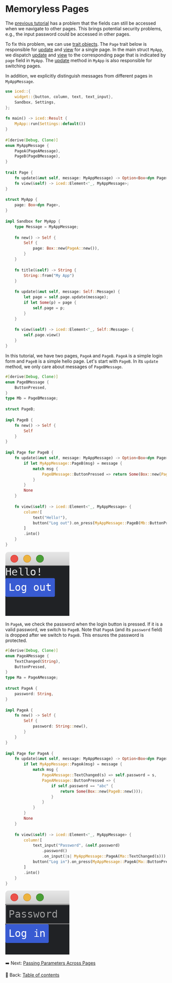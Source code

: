 # Memoryless Pages

The [previous tutorial](./more_than_one_page.md) has a problem that the fields can still be accessed when we navigate to other pages.
This brings potential security problems, e.g., the input password could be accessed in other pages.

To fix this problem, we can use [trait objects](https://doc.rust-lang.org/stable/book/ch17-02-trait-objects.html).
The `Page` trait below is responsible for [update](https://docs.iced.rs/iced/trait.Sandbox.html#tymethod.update) and [view](https://docs.iced.rs/iced/trait.Sandbox.html#tymethod.view) for a single page.
In the main struct `MyApp`, we dispatch [update](https://docs.iced.rs/iced/trait.Sandbox.html#tymethod.update) and [view](https://docs.iced.rs/iced/trait.Sandbox.html#tymethod.view) to the corresponding page that is indicated by `page` field in `MyApp`.
The [update](https://docs.iced.rs/iced/trait.Sandbox.html#tymethod.update) method in `MyApp` is also responsible for switching pages.

In addition, we explicitly distinguish messages from different pages in `MyAppMessage`.

```rust
use iced::{
    widget::{button, column, text, text_input},
    Sandbox, Settings,
};

fn main() -> iced::Result {
    MyApp::run(Settings::default())
}

#[derive(Debug, Clone)]
enum MyAppMessage {
    PageA(PageAMessage),
    PageB(PageBMessage),
}

trait Page {
    fn update(&mut self, message: MyAppMessage) -> Option<Box<dyn Page>>;
    fn view(&self) -> iced::Element<'_, MyAppMessage>;
}

struct MyApp {
    page: Box<dyn Page>,
}

impl Sandbox for MyApp {
    type Message = MyAppMessage;

    fn new() -> Self {
        Self {
            page: Box::new(PageA::new()),
        }
    }

    fn title(&self) -> String {
        String::from("My App")
    }

    fn update(&mut self, message: Self::Message) {
        let page = self.page.update(message);
        if let Some(p) = page {
            self.page = p;
        }
    }

    fn view(&self) -> iced::Element<'_, Self::Message> {
        self.page.view()
    }
}
```

In this tutorial, we have two pages, `PageA` and `PageB`.
`PageA` is a simple login form and `PageB` is a simple hello page.
Let's start with `PageB`.
In its `update` method, we only care about messages of `PageBMessage`.

```rust
#[derive(Debug, Clone)]
enum PageBMessage {
    ButtonPressed,
}
type Mb = PageBMessage;

struct PageB;

impl PageB {
    fn new() -> Self {
        Self
    }
}

impl Page for PageB {
    fn update(&mut self, message: MyAppMessage) -> Option<Box<dyn Page>> {
        if let MyAppMessage::PageB(msg) = message {
            match msg {
                PageBMessage::ButtonPressed => return Some(Box::new(PageA::new())),
            }
        }
        None
    }

    fn view(&self) -> iced::Element<'_, MyAppMessage> {
        column![
            text("Hello!"),
            button("Log out").on_press(MyAppMessage::PageB(Mb::ButtonPressed)),
        ]
        .into()
    }
}
```

![Page B](./pic/memoryless_pages_b.png)

In `PageA`, we check the password when the login button is pressed.
If it is a valid password, we switch to `PageB`.
Note that `PageA` (and its `password` field) is dropped after we switch to `PageB`.
This ensures the password is protected.

```rust
#[derive(Debug, Clone)]
enum PageAMessage {
    TextChanged(String),
    ButtonPressed,
}
type Ma = PageAMessage;

struct PageA {
    password: String,
}

impl PageA {
    fn new() -> Self {
        Self {
            password: String::new(),
        }
    }
}

impl Page for PageA {
    fn update(&mut self, message: MyAppMessage) -> Option<Box<dyn Page>> {
        if let MyAppMessage::PageA(msg) = message {
            match msg {
                PageAMessage::TextChanged(s) => self.password = s,
                PageAMessage::ButtonPressed => {
                    if self.password == "abc" {
                        return Some(Box::new(PageB::new()));
                    }
                }
            }
        }
        None
    }

    fn view(&self) -> iced::Element<'_, MyAppMessage> {
        column![
            text_input("Password", &self.password)
                .password()
                .on_input(|s| MyAppMessage::PageA(Ma::TextChanged(s))),
            button("Log in").on_press(MyAppMessage::PageA(Ma::ButtonPressed)),
        ]
        .into()
    }
}
```

![Page A](./pic/memoryless_pages_a.png)

:arrow_right:  Next: [Passing Parameters Across Pages](./passing_parameters_across_pages.md)

:blue_book: Back: [Table of contents](./../README.md)
